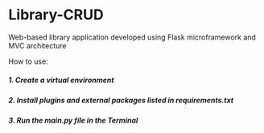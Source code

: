 # Library-CRUD
Web-based library application developed using Flask microframework and MVC architecture

How to use:

##### 1. Create a virtual environment
##### 2. Install plugins and external packages listed in *requirements.txt*
##### 3. Run the *main.py* file in the Terminal
